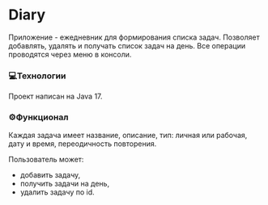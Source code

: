 # Diary
Приложение - ежедневник для формирования списка задач.
Позволяет добавлять, удалять и получать список задач на день. Все операции проводятся через меню в консоли.

### 💻Технологии
Проект написан на Java 17.

### ⚙️Функционал
Каждая задача имеет название, описание, тип: личная или рабочая, дату и время, переодичность повторения.

Пользователь может:

* добавить задачу,
* получить задачи на день,
* удалить задачу по id.
